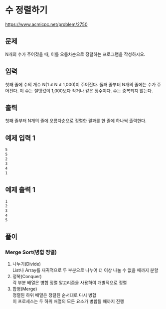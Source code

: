 # 수 정렬하기
https://www.acmicpc.net/problem/2750

## 문제
N개의 수가 주어졌을 때, 이를 오름차순으로 정렬하는 프로그램을 작성하시오.

## 입력
첫째 줄에 수의 개수 N(1 ≤ N ≤ 1,000)이 주어진다. 둘째 줄부터 N개의 줄에는 수가 주어진다. 이 수는 절댓값이 1,000보다 작거나 같은 정수이다. 수는 중복되지 않는다.

## 출력
첫째 줄부터 N개의 줄에 오름차순으로 정렬한 결과를 한 줄에 하나씩 출력한다.

## 예제 입력 1
```bash
5
5
2
3
4
1
```

## 예제 출력 1
```bash
1
2
3
4
5
```

## 풀이
### Merge Sort(병합 정렬)
1. 나누기(Divide)   
List나 Array를 재귀적으로 두 부분으로 나누어 더 이상 나눌 수 없을 때까지 분할
2. 정복(Conquer)   
각 부분 배열은 병합 정렬 알고리즘을 사용하여 개별적으로 정렬
3. 합병(Merge)   
정렬된 하위 배열은 정렬된 순서대로 다시 병합   
이 프로세스는 두 하위 배열의 모든 요소가 병합될 때까지 진행